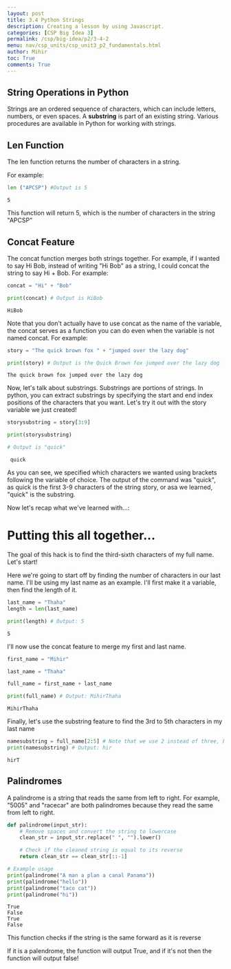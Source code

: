 ```yaml
---
layout: post
title: 3.4 Python Strings
description: Creating a lesson by using Javascript.
categories: [CSP Big Idea 3]
permalink: /csp/big-idea/p2/3-4-2
menu: nav/csp_units/csp_unit3_p2_fundamentals.html
author: Mihir
toc: True
comments: True
---
```


## String Operations in Python

Strings are an ordered sequence of characters, which can include letters, numbers, or even spaces. A **substring** is part of an existing string. Various procedures are available in Python for working with strings.

## Len Function

The len function returns the number of characters in a string. 

For example:


```python
len ("APCSP") #Output is 5
```




    5



This function will return 5, which is the number of characters in the string "APCSP"

## Concat Feature

The concat function merges both strings together. For example, if I wanted to say Hi Bob, instead of writing "Hi Bob" as a string, I could concat the string to say Hi + Bob. For example:



```python
concat = "Hi" + "Bob"

print(concat) # Output is HiBob


```

    HiBob


Note that you don't actually have to use concat as the name of the variable, the concat serves as a function you can do even when the variable is not named concat. For example:


```python
story = "The quick brown fox " + "jumped over the lazy dog"

print(story) # Output is the Quick Brown fox jumped over the lazy dog
```

    The quick brown fox jumped over the lazy dog


Now, let's talk about substrings. Substrings are portions of strings. In python, you can extract substrings by specifying the start and end index positions of the characters that you want. Let's try it out with the story variable we just created!


```python
storysubstring = story[3:9]

print(storysubstring)

# Output is "quick"
```

     quick


As you can see, we specified which characters we wanted using brackets following the variable of choice. The output of the command was "quick", as quick is the first 3-9 characters of the string story, or asa we learned, "quick" is the substring.

Now let's recap what we've learned with...:

# Putting this all together...

The goal of this hack is to find the third-sixth characters of my full name. Let's start!

Here we're going to start off by finding the number of characters in our last name. I'll be using my last name as an example. I'll first make it a variable, then find the length of it.


```python
last_name = "Thaha"
length = len(last_name)

print(length) # Output: 5
```

    5


I'll now use the concat feature to merge my first and last name.


```python
first_name = "Mihir"

last_name = "Thaha"

full_name = first_name + last_name

print(full_name) # Output: MihirThaha
```

    MihirThaha


Finally, let's use the substring feature to find the 3rd to 5th characters in my last name


```python
namesubstring = full_name[2:5] # Note that we use 2 instead of three, because the counting starts at 0 instead of 1. If we wanted to start from the third character, we'd need to start from 2.
print(namesubstring) # Output: hir
```

    hirT


## Palindromes
A palindrome is a string that reads the same from left to right. For example, "5005" and "racecar" are both palindromes because they read the same from left to right.


```python
def palindrome(input_str):
    # Remove spaces and convert the string to lowercase
    clean_str = input_str.replace(" ", "").lower()

    # Check if the cleaned string is equal to its reverse
    return clean_str == clean_str[::-1]

# Example usage
print(palindrome("A man a plan a canal Panama"))  
print(palindrome("hello"))  
print(palindrome("taco cat"))
print(palindrome("hi"))

```

    True
    False
    True
    False


This function checks if the string is the same forward as it is reverse

If it is a palendrome, the function will output True, and if it's not then the function will output false!

